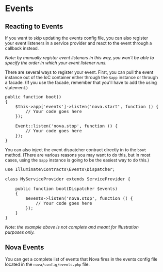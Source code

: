 # Events

## Reacting to Events

If you want to skip updating the events config file, you can also register your event listeners in a service provider and react to the event through a callback instead.

_Note: by manually register event listeners in this way, you won't be able to specify the order in which your event listener runs._

There are several ways to register your event. First, you can pull the event instance out of the IoC container either through the `$app` instance or through a facade. (If you use the facade, remember that you'll have to add the using statement.)

<pre>public function boot()
{
	$this->app['events']->listen('nova.start', function () {
		// Your code goes here
	});

	Event::listen('nova.stop', function () {
		// Your code goes here
	});
}</pre>

You can also inject the event dispatcher contract directly in to the `boot` method. (There are various reasons you may want to do this, but in most cases, using the `$app` instance is going to be the easiest way to do this.)

<pre>use Illuminate\Contracts\Events\Dispatcher;

class MyServiceProvider extends ServiceProvider {

	public function boot(Dispatcher $events)
	{
		$events->listen('nova.stop', function () {
			// Your code goes here
		});
	}
}</pre>

_Note: the example above is not complete and meant for illustration purposes only._

## Nova Events

You can get a complete list of events that Nova fires in the events config file located in the `nova/config/events.php` file.
